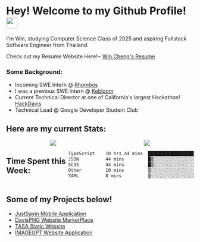 <h1>Hey! Welcome to my Github Profile! <img src="https://emojis.slackmojis.com/emojis/images/1531849430/4246/blob-sunglasses.gif?1531849430" width="30"/>
</h1>

<p>I'm Win, studying Computer Science Class of 2025 and aspiring Fullstack Software Engineer from Thailand.</p>
<p>Check out my Resume Website Here!~ <a href ="https://wincheng.fyi/">Win Cheng's Resume</a></p>
<h3>Some Background:</h3>
<ul>
  <li>Incoming SWE Intern @ <a href = "https://www.rhombus.com/">Rhombus</a></li>
  <li>I was a previous SWE Intern @ <a href = "https://www.kebloom.com/">Kebloom</a></li>
  <li>Current Technical Director at one of California's largest Hackathon! <a href="https://hackdavis.io/">HackDavis</a></li>
  <li>Technical Lead @ Google Developer Student Club</li>
</ul>

<h2>Here are my current Stats:</h2>
<div align="center">
  <div style="display: flex; justify-content: space-around; align-items: flex-start">
  <a href="https://github.com/winzamark123/">
    <img src="https://github-readme-stats.vercel.app/api?username=winzamark123&count_private=true&rank_icon=github&show_icons=true&theme=codeSTACKr&include_all_commits=true&text_color=16A085&title_color=E2684A&border_radius=10&icon_color=E2684A&custom_title=Win's%20GitHub%20Stats" />
  </a>
  <a href="https://github.com/winzamark123/">
    <img src="https://github-readme-stats.vercel.app/api/top-langs?username=winzamark123&theme=codeSTACKr&title_color=E2684A&layout=compact" />
  </a>
  </div>
</div>
<div style="display: flex; justify-content: flex-start; align-items">
    <h2>Time Spent this Week:</h2>
<!--START_SECTION:waka-->

```txt
TypeScript    10 hrs 44 mins  █████████████████████░░░░   83.37 %
JSON          44 mins         █▒░░░░░░░░░░░░░░░░░░░░░░░   05.82 %
SCSS          44 mins         █▒░░░░░░░░░░░░░░░░░░░░░░░   05.71 %
Other         10 mins         ▒░░░░░░░░░░░░░░░░░░░░░░░░   01.34 %
YAML          8 mins          ▒░░░░░░░░░░░░░░░░░░░░░░░░   01.10 %
```

<!--END_SECTION:waka-->
  </div>

<h2>Some of my Projects below!</h2>
<ul>
  <li><a href="https://github.com/winzamark123/JustSayin">JustSayin Mobile Application</a></li>
  <li><a href= "https://davispng.com/">DavisPNG Website MarketPlace </a></li>
  <li><a href = "https://tasa-ucdavis.com/">TASA Static Website</a></li>
  <li><a href="https://github.com/hdjekso/imageGPT">IMAGEGPT Website Application</a></li>
</ul>
